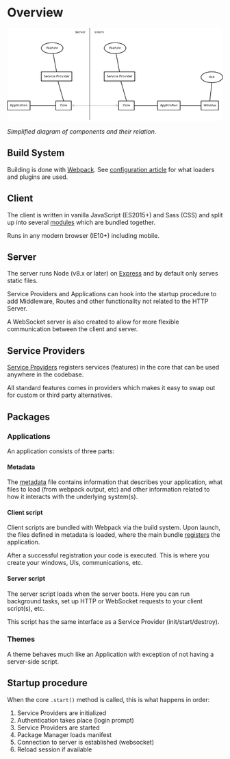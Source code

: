 # Overview

![Overview Diagram](overview.png)

*Simplified diagram of components and their relation.*

## Build System

Building is done with [Webpack](https://webpack.js.org/). See [configuration article](config/README.md#webpack) for what loaders and plugins are used.

## Client

The client is written in vanilla JavaScript (ES2015+) and Sass (CSS) and split up into several [modules](../official/README.md) which are bundled together.

Runs in any modern browser (IE10+) including mobile.

## Server

The server runs Node (v8.x or later) on [Express](https://expressjs.com/) and by default only serves static files.

Service Providers and Applications can hook into the startup procedure to add Middleware, Routes and other functionality not related to the HTTP Server.

A WebSocket server is also created to allow for more flexible communication between the client and server.

## Service Providers

[Service Providers](../../tutorial/provider/README.md) registers services (features) in the core that can be used anywhere in the codebase.

All standard features comes in providers which makes it easy to swap out for custom or third party alternatives.

## Packages

### Applications

An application consists of three parts:

#### Metadata

The [metadata](../../tutorial/application/README.md#metadata) file contains information that describes your application, what files to load (from webpack output, etc) and other information related to how it interacts with the underlying system(s).

#### Client script

Client scripts are bundled with Webpack via the build system. Upon launch, the files defined in metadata is loaded, where the main bundle [registers](../../tutorial/application/README.md) the application.

After a successful registration your code is executed. This is where you create your windows, UIs, communications, etc.

#### Server script

The server script loads when the server boots. Here you can run background tasks, set up HTTP or WebSocket requests to your client script(s), etc.

This script has the same interface as a Service Provider (init/start/destroy).

### Themes

A theme behaves much like an Application with exception of not having a server-side script.

## Startup procedure

When the core `.start()` method is called, this is what happens in order:

1. Service Providers are initialized
2. Authentication takes place (login prompt)
3. Service Providers are started
4. Package Manager loads manifest
5. Connection to server is established (websocket)
6. Reload session if available

